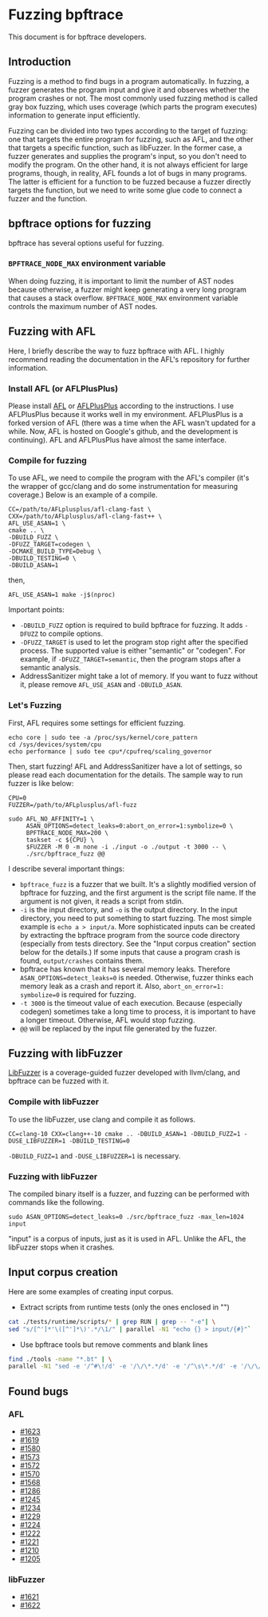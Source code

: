 # Fuzzing bpftrace

This document is for bpftrace developers.

## Introduction

Fuzzing is a method to find bugs in a program automatically. In fuzzing, a fuzzer generates the program
input and give it and observes whether the program crashes or not. The most commonly used fuzzing method
is called gray box fuzzing, which uses coverage (which parts the program executes) information to
generate input efficiently.

Fuzzing can be divided into two types according to the target of fuzzing: one that targets the entire
program for fuzzing, such as AFL, and the other that targets a specific function, such as libFuzzer. In
the former case, a fuzzer generates and supplies the program's input, so you don't need to modify the
program. On the other hand, it is not always efficient for large programs, though, in reality, AFL founds
a lot of bugs in many programs. The latter is efficient for a function to be fuzzed because a fuzzer
directly targets the function, but we need to write some glue code to connect a fuzzer and the function.

## bpftrace options for fuzzing
bpftrace has several options useful for fuzzing.

### `BPFTRACE_NODE_MAX` environment variable
When doing fuzzing, it is important to limit the number of AST nodes because otherwise, a fuzzer might
keep generating a very long program that causes a stack overflow.  `BPFTRACE_NODE_MAX` environment
variable controls the maximum number of AST nodes.

## Fuzzing with AFL
Here, I briefly describe the way to fuzz bpftrace with AFL. I highly recommend reading the documentation
in the AFL's repository for further information.

### Install AFL (or AFLPlusPlus)
Please install [AFL](https://github.com/google/AFL) or [AFLPlusPlus](https://github.com/AFLplusplus/AFLplusplus)
according to the instructions. I use AFLPlusPlus because it works well in my environment. AFLPlusPlus is
a forked version of AFL (there was a time when the AFL wasn't updated for a while. Now, AFL is hosted on
Google's github, and the development is continuing). AFL and AFLPlusPlus have almost the same interface.

### Compile for fuzzing
To use AFL, we need to compile the program with the AFL's compiler (it's the wrapper of gcc/clang and do
some instrumentation for measuring coverage.) Below is an example of a compile.

```
CC=/path/to/AFLplusplus/afl-clang-fast \
CXX=/path/to/AFLplusplus/afl-clang-fast++ \
AFL_USE_ASAN=1 \
cmake .. \
-DBUILD_FUZZ \
-DFUZZ_TARGET=codegen \
-DCMAKE_BUILD_TYPE=Debug \
-DBUILD_TESTING=0 \
-DBUILD_ASAN=1
```
then,
```
AFL_USE_ASAN=1 make -j$(nproc)
```

Important points:

- `-DBUILD_FUZZ` option is required to build bpftrace for fuzzing. It adds `-DFUZZ` to compile options.
- `-DFUZZ_TARGET` is used to let the program stop right after the specified process. The supported value
  is either "semantic" or "codegen". For example, if `-DFUZZ_TARGET=semantic`, then the program stops
  after a semantic analysis.
- AddressSanitizer might take a lot of memory. If you want to fuzz without it, please remove
  `AFL_USE_ASAN` and `-DBUILD_ASAN`.

### Let's Fuzzing

First, AFL requires some settings for efficient fuzzing.

```
echo core | sudo tee -a /proc/sys/kernel/core_pattern
cd /sys/devices/system/cpu
echo performance | sudo tee cpu*/cpufreq/scaling_governor
```

Then, start fuzzing! AFL and AddressSanitizer have a lot of settings, so please read each documentation
for the details. The sample way to run fuzzer is like below:

```
CPU=0
FUZZER=/path/to/AFLplusplus/afl-fuzz

sudo AFL_NO_AFFINITY=1 \
     ASAN_OPTIONS=detect_leaks=0:abort_on_error=1:symbolize=0 \
     BPFTRACE_NODE_MAX=200 \
     taskset -c ${CPU} \
     $FUZZER -M 0 -m none -i ./input -o ./output -t 3000 -- \
     ./src/bpftrace_fuzz @@
```

I describe several important things:

- `bpftrace_fuzz` is a fuzzer that we built. It's a slightly modified version of bpftrace for fuzzing, and
  the first argument is the script file name. If the argument is not given, it reads a script from stdin.
- `-i` is the input directory, and `-o` is the output directory. In the input directory, you need to put
  something to start fuzzing. The most simple example is `echo a > input/a`. More sophisticated inputs can
  be created by extracting the bpftrace program from the source code directory (especially from tests
  directory. See the "Input corpus creation" section below for the details.) If some inputs that cause a
  program crash is found, `output/crashes` contains them.
- bpftrace has known that it has several memory leaks. Therefore `ASAN_OPTIONS=detect_leaks=0` is needed.
  Otherwise, fuzzer thinks each memory leak as a crash and report it. Also,
  `abort_on_error=1: symbolize=0` is required for fuzzing.
- `-t 3000` is the timeout value of each execution. Because (especially codegen) sometimes take a long
  time to process, it is important to have a longer timeout. Otherwise, AFL would stop fuzzing.
- `@@` will be replaced by the input file generated by the fuzzer.

## Fuzzing with libFuzzer
[LibFuzzer](https://llvm.org/docs/LibFuzzer.html) is a coverage-guided fuzzer developed with llvm/clang,
and bpftrace can be fuzzed with it.

### Compile with libFuzzer
To use the libFuzzer, use clang and compile it as follows.

```
CC=clang-10 CXX=clang++-10 cmake .. -DBUILD_ASAN=1 -DBUILD_FUZZ=1 -DUSE_LIBFUZZER=1 -DBUILD_TESTING=0
```

`-DBUILD_FUZZ=1` and `-DUSE_LIBFUZZER=1` is necessary.

### Fuzzing with libFuzzer
The compiled binary itself is a fuzzer, and fuzzing can be performed with commands like the following.

```
sudo ASAN_OPTIONS=detect_leaks=0 ./src/bpftrace_fuzz -max_len=1024 input
```

"input" is a corpus of inputs, just as it is used in AFL. Unlike the AFL, the libFuzzer stops when
it crashes.

## Input corpus creation
Here are some examples of creating input corpus.

- Extract scripts from runtime tests (only the ones enclosed in "")
```sh
cat ./tests/runtime/scripts/* | grep RUN | grep -- "-e"| \
sed "s/[^']*'\([^']*\)'.*/\1/" | parallel -N1 "echo {} > input/{#}"`
```

- Use bpftrace tools but remove comments and blank lines
```sh
find ./tools -name "*.bt" | \
parallel -N1 "sed -e '/^#\!/d' -e '/\/\*.*/d' -e '/^\s\*.*/d' -e '/\/\/.*/d' -e 's/^\s\+//g' -e '/^$/d' {} > input/{#}"
```

## Found bugs
### AFL
- [#1623](https://github.com/iovisor/bpftrace/pull/1623)
- [#1619](https://github.com/iovisor/bpftrace/pull/1619)
- [#1580](https://github.com/iovisor/bpftrace/pull/1580)
- [#1573](https://github.com/iovisor/bpftrace/pull/1573)
- [#1572](https://github.com/iovisor/bpftrace/pull/1572)
- [#1570](https://github.com/iovisor/bpftrace/pull/1570)
- [#1568](https://github.com/iovisor/bpftrace/pull/1568)
- [#1286](https://github.com/iovisor/bpftrace/pull/1286)
- [#1245](https://github.com/iovisor/bpftrace/pull/1245)
- [#1234](https://github.com/iovisor/bpftrace/pull/1234)
- [#1229](https://github.com/iovisor/bpftrace/pull/1229)
- [#1224](https://github.com/iovisor/bpftrace/pull/1224)
- [#1222](https://github.com/iovisor/bpftrace/pull/1222)
- [#1221](https://github.com/iovisor/bpftrace/pull/1221)
- [#1210](https://github.com/iovisor/bpftrace/pull/1210)
- [#1205](https://github.com/iovisor/bpftrace/pull/1205)

### libFuzzer
- [#1621](https://github.com/iovisor/bpftrace/pull/1621)
- [#1622](https://github.com/iovisor/bpftrace/pull/1622)
